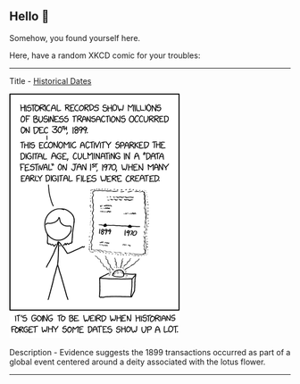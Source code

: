 ## Hello 👀

Somehow, you found yourself here.

Here, have a random XKCD comic for your troubles:

-----------------------------------

Title - [Historical Dates](https://xkcd.com/2676)

![Historical Dates](./random_comic.png)

Description - Evidence suggests the 1899 transactions occurred as part of a global event centered around a deity associated with the lotus flower.

-----------------------------------